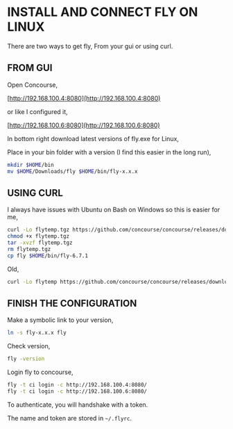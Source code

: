 # INSTALL AND CONNECT FLY ON LINUX

There are two ways to get fly, From your gui or using curl.

## FROM GUI

Open Concourse,

[http://192.168.100.4:8080](http://192.168.100.4:8080)

or like I configured it,

[http://192.168.100.6:8080](http://192.168.100.6:8080)

In bottom right download latest versions of fly.exe for Linux,

Place in your bin folder with a version (I
find this easier in the long run),

```bash
mkdir $HOME/bin
mv $HOME/Downloads/fly $HOME/bin/fly-x.x.x
```

## USING CURL

I always have issues with Ubuntu on Bash on Windows so this is easier for me,

```bash
curl -Lo flytemp.tgz https://github.com/concourse/concourse/releases/download/v6.7.1/fly-6.7.1-linux-amd64.tgz
chmod +x flytemp.tgz
tar -xvzf flytemp.tgz
rm flytemp.tgz
cp fly $HOME/bin/fly-6.7.1
```

Old,

```bash
curl -Lo flytemp https://github.com/concourse/concourse/releases/download/v3.2.1/fly_linux_amd64 && chmod +x flytemp && mv flytemp $HOME/bin/fly-3.2.1
```

## FINISH THE CONFIGURATION

Make a symbolic link to your version,

```bash
ln -s fly-x.x.x fly
```

Check version,

```bash
fly -version
```

Login fly to concourse,

```bash
fly -t ci login -c http://192.168.100.4:8080/
fly -t ci login -c http://192.168.100.6:8080/
```

To authenticate, you will handshake with a token.

The name and token are stored in `~/.flyrc`.
